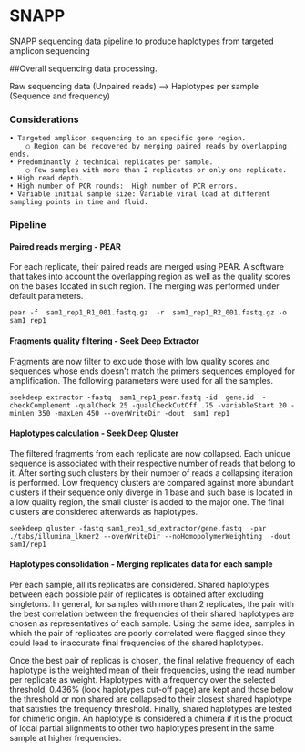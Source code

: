 # SNAPP

SNAPP sequencing data pipeline to produce haplotypes from targeted amplicon sequencing

##Overall sequencing data processing. 

Raw sequencing data (Unpaired reads)   -->  Haplotypes per sample (Sequence and frequency)


### Considerations

	• Targeted amplicon sequencing to an specific gene region.
		○ Region can be recovered by merging paired reads by overlapping ends.  
	• Predominantly 2 technical replicates per sample. 
		○ Few samples with more than 2 replicates or only one replicate. 
	• High read depth. 
	• High number of PCR rounds:  High number of PCR errors. 
	• Variable initial sample size: Variable viral load at different sampling points in time and fluid. 
	
	
### Pipeline

#### Paired reads merging - PEAR
For each replicate, their paired reads are merged using PEAR. A software that takes into account the overlapping region as well as the quality scores on the bases located in such region. The merging was performed under default parameters.

`pear -f  sam1_rep1_R1_001.fastq.gz  -r  sam1_rep1_R2_001.fastq.gz -o  sam1_rep1`

#### Fragments quality filtering - Seek Deep Extractor
Fragments are now filter to exclude those with low quality scores and sequences whose ends doesn't match the primers sequences employed for amplification. 
The following parameters were used for all the samples. 

`seekdeep extractor -fastq  sam1_rep1_pear.fastq -id  gene.id  -checkComplement -qualCheck 25 -qualCheckCutOff .75 -variableStart 20 -minLen 350 -maxLen 450 --overWriteDir -dout  sam1_rep1`

#### Haplotypes calculation - Seek Deep Qluster
The filtered fragments from each replicate are now collapsed.  Each unique sequence is associated with their respective number of reads that belong to it. After sorting such clusters by their number of reads a collapsing iteration is performed. Low frequency clusters are compared against more abundant clusters if their sequence only diverge in 1 base and such base is located in a low quality region, the small cluster is added to the major one.  The final clusters are considered afterwards as haplotypes. 

`seekdeep qluster -fastq sam1_rep1_sd_extractor/gene.fastq  -par ./tabs/illumina_lkmer2 --overWriteDir --noHomopolymerWeighting  -dout  sam1/rep1`

#### Haplotypes consolidation - Merging replicates data for each sample

Per each sample, all its replicates are considered. Shared haplotypes between each possible pair of replicates is obtained after excluding singletons. In general, for samples with more than 2 replicates, the pair with the best correlation between the frequencies of their shared haplotypes are chosen as representatives of each sample. Using the same idea, samples in which the pair of replicates are poorly correlated were flagged since they could lead to inaccurate final frequencies of the shared haplotypes.  

Once the best pair of replicas is chosen, the final relative frequency of each haplotype is the weighted mean of their frequencies, using the read number per replicate as weight. Haplotypes with a frequency over the selected threshold, 0.436% (look haplotypes cut-off  page) are kept and those below the threshold or non shared are collapsed to their closest shared haplotype that satisfies the frequency threshold. Finally, shared haplotypes are tested for chimeric origin. An haplotype is considered a chimera if it is the product of local partial alignments to other two haplotypes present in the same sample  at higher frequencies. 

